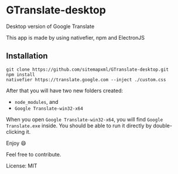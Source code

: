 # GTranslate-desktop
Desktop version of Google Translate

This app is made by using nativefier, npm and ElectronJS

## Installation

```
git clone https://github.com/sitemapxml/GTranslate-desktop.git
npm install
nativefier https://translate.google.com --inject ./custom.css
```
After that you will have two new folders created:

- `node_modules`, and
- `Google Translate-win32-x64`

When you open `Google Translate-win32-x64`, you will find `Google Translate.exe` inside. You should be able to run it directly by double-clicking it.

Enjoy :smile:

Feel free to contribute.

License: MIT